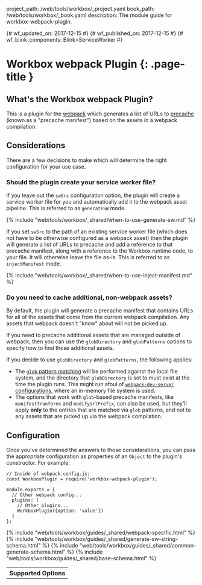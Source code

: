 project_path: /web/tools/workbox/_project.yaml
book_path: /web/tools/workbox/_book.yaml
description: The module guide for workbox-webpack-plugin.

{# wf_updated_on: 2017-12-15 #}
{# wf_published_on: 2017-12-15 #}
{# wf_blink_components: Blink>ServiceWorker #}

# Workbox webpack Plugin  {: .page-title }

## What's the Workbox webpack Plugin?

This is a plugin for the [webpack](https://webpack.js.org/) which generates a list of URLs to
[precache](workbox-precaching) (known as a "precache manifest") based on the assets in a webpack
compilation.

## Considerations

There are a few decisions to make which will determine the right configuration for your use case.

### Should the plugin create your service worker file?

If you leave out the `swSrc` configuration option, the plugin will create a service worker file for
you and automatically add it to the webpack asset pipeline. This is referred to as `generateSW`
mode.

{% include "web/tools/workbox/_shared/when-to-use-generate-sw.md" %}

If you set `swSrc` to the path of an existing service worker file (which does not have to be
otherwise configured as a webpack asset) then the plugin will generate a list of URLs to precache
and add a reference to that precache manifest, along with a reference to the Workbox runtime code,
to your file. It will otherwise leave the file as-is. This is referred to as `injectManifest` mode.

{% include "web/tools/workbox/_shared/when-to-use-inject-manifest.md" %}

### Do you need to cache additional, non-webpack assets?

By default, the plugin will generate a precache manifest that contains URLs for all of the assets
that come from the current webpack compilation. Any assets that webpack doesn't "know" about will
not be picked up.

If you need to precache additional assets that are managed outside of webpack, then you can
use the `globDirectory` and `globPatterns` options to specify how to find those additional assets.

If you decide to use `globDirectory` and `globPatterns`, the following applies:

- The [`glob` pattern matching](https://github.com/isaacs/node-glob#glob-primer) will be performed
against the local file system, and the directory that `globDirectory` is set to must exist at the
time the plugin runs. This might run afoul of
[`webpack-dev-server` configurations](https://github.com/webpack/webpack-dev-server), where an
in-memory file system is used.
- The options that work with `glob`-based precache manifests, like `manifestTranforms` and
`modifyUrlPrefix`, can also be used, but they'll apply **only** to the entries that are matched via
`glob` patterns, and not to any assets that are picked up via the webpack compilation.

## Configuration

Once you've determined the answers to those considerations, you can pass the appropriate
configuration as properties of an `Object` to the plugin's constructor. For example:

    // Inside of webpack.config.js:
    const WorkboxPlugin = require('workbox-webpack-plugin');
    
    module.exports = {
      // Other webpack config...
      plugins: [
        // Other plugins...
        WorkboxPlugin({option: 'value'})
      ]
    };

<table class="responsive">
  <tbody>
    <tr>
      <th colspan="2">Supported Options</th>
    </tr>
{% include "web/tools/workbox/guides/_shared/webpack-specific.html" %}
{% include "web/tools/workbox/guides/_shared/generate-sw-string-schema.html" %}
{% include "web/tools/workbox/guides/_shared/common-generate-schema.html" %}
{% include "web/tools/workbox/guides/_shared/base-schema.html" %}
  </tbody>
</table>
